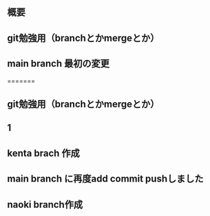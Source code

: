 ## 概要
## git勉強用（branchとかmergeとか）
## main branch 最初の変更
=======
## git勉強用（branchとかmergeとか）
## 1
## kenta brach 作成
## main branch に再度add commit pushしました
## naoki branch作成

